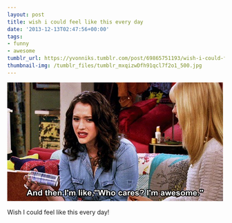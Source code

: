 ```yaml
---
layout: post
title: wish i could feel like this every day
date: '2013-12-13T02:47:56+00:00'
tags:
- funny
- awesome
tumblr_url: https://yvonniks.tumblr.com/post/69865751193/wish-i-could-feel-like-this-every-day
thumbnail-img: /tumblr_files/tumblr_mxqizwDfh91qcl7f2o1_500.jpg
---
```

 ![](/tumblr_files/tumblr_mxqizwDfh91qcl7f2o1_500.jpg)  

Wish I could feel like this every day!
